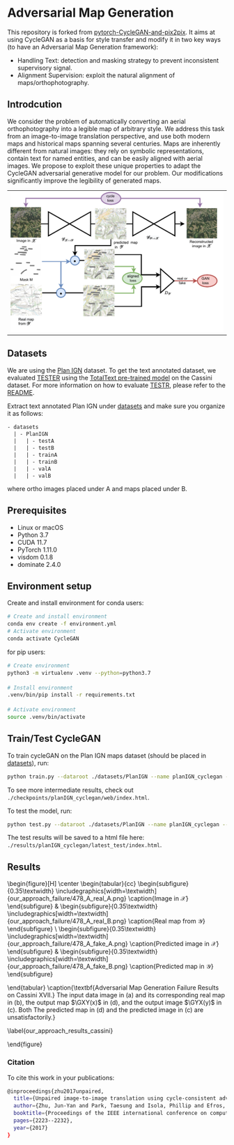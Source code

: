 # Adversarial Map Generation
This repository is forked from [pytorch-CycleGAN-and-pix2pix](https://github.com/junyanz/pytorch-CycleGAN-and-pix2pix). It aims at using CycleGAN as a basis for style transfer and modify it in two key ways (to have an Adversarial Map Generation framework):
- Handling Text: detection and masking strategy to prevent inconsistent supervisory signal.
- Alignment Supervision: exploit the natural alignment of maps/orthophotography.

## Introdcution
We consider the problem of automatically converting an aerial orthophotography into a legible map of arbitrary style. We address this task from an image-to-image translation perspective, and use both modern maps and historical maps spanning several centuries. Maps are inherently different from natural images: they rely on symbolic representations, contain text for named entities, and can be easily aligned with aerial images. We propose to exploit these unique properties to adapt the CycleGAN adversarial generative model for our problem. Our modifications significantly improve the legibility of generated maps.

<table style="width:100%; table-layout:fixed;">
	<tr>
		<td><img width="100%" src="imgs/our_approach.pdf"></td>
	</tr>
</table>


## Datasets
We are using the [Plan IGN](https://www.geoportail.gouv.fr) dataset. To get the text annotated dataset, we evaluated [TESTER](https://github.com/mlpc-ucsd/TESTR) using the [TotalText pre-trained model](https://ucsdcloud-my.sharepoint.com/:u:/g/personal/xiz102_ucsd_edu/ESwSFxppsplEiEaUphJB0TABkIKoRvIljkVIazPUNEXI7g?e=Q8zJ0Q) on the Cassini dataset. For more information on how to evaluate [TESTR](https://github.com/mlpc-ucsd/TESTR), please refer to the [README](https://github.com/mlpc-ucsd/TESTR/blob/main/README.md).

Extract text annotated Plan IGN under [datasets](./datasets) and make sure you organize it as follows:

```
- datasets
  | - PlanIGN
  |   | - testA
  |   | - testB
  |   | - trainA
  |   | - trainB
  |   | - valA
  |   | - valB
```
where ortho images placed under A and maps placed under B.

## Prerequisites
- Linux or macOS
- Python 3.7
- CUDA 11.7
- PyTorch 1.11.0
- visdom 0.1.8
- dominate 2.4.0


## Environment setup

Create and install environment for conda users:

```bash
# Create and install environment
conda env create -f environment.yml
# Activate environment
conda activate CycleGAN
```

for pip users:

```bash
# Create environment
python3 -m virtualenv .venv --python=python3.7

# Install environment
.venv/bin/pip install -r requirements.txt

# Activate environment
source .venv/bin/activate
```


## Train/Test CycleGAN
To train cycleGAN on the Plan IGN maps dataset (should be placed in [datasets](./datasets)), run:

```bash
python train.py --dataroot ./datasets/PlanIGN --name planIGN_cyclegan --model cycle_gan
```
To see more intermediate results, check out `./checkpoints/planIGN_cyclegan/web/index.html`.

To test the model, run:
```bash
python test.py --dataroot ./datasets/PlanIGN --name planIGN_cyclegan --model cycle_gan
```
The test results will be saved to a html file here: `./results/planIGN_cyclegan/latest_test/index.html`.

## Results

\begin{figure}[H]
\center
\begin{tabular}{cc}
     \begin{subfigure}{0.35\textwidth}
     \includegraphics[width=\textwidth]{our_approach_failure/478_A_real_A.png}
     \caption{Image in $\mathcal{X}$}
     \end{subfigure}
     &
     \begin{subfigure}{0.35\textwidth}
     \includegraphics[width=\textwidth]{our_approach_failure/478_A_real_B.png}
     \caption{Real map from $\mathcal{Y}$}
     \end{subfigure}
     \\
     \begin{subfigure}{0.35\textwidth}
     \includegraphics[width=\textwidth]{our_approach_failure/478_A_fake_A.png}
     \caption{Predicted image in $\mathcal{X}$}
     \end{subfigure}
    &
    \begin{subfigure}{0.35\textwidth}
     \includegraphics[width=\textwidth]{our_approach_failure/478_A_fake_B.png}
     \caption{Predicted map in $\mathcal{Y}$}
     \end{subfigure}

\end{tabular}
\caption{\textbf{Adversarial Map Generation Failure Results on Cassini XVII.} The input data image in (a) and its corresponding real map in (b), the output map $\GXY(x)$ in (d), and the output image $\GYX(y)$ in (c). Both The predicted map in (d) and the predicted image in (c) are unsatisfactorily.}

\label{our_approach_results_cassini}

\end{figure}


### Citation
To cite this work in your publications:

```bash
@inproceedings{zhu2017unpaired,
  title={Unpaired image-to-image translation using cycle-consistent adversarial networks},
  author={Zhu, Jun-Yan and Park, Taesung and Isola, Phillip and Efros, Alexei A},
  booktitle={Proceedings of the IEEE international conference on computer vision},
  pages={2223--2232},
  year={2017}
}
```
